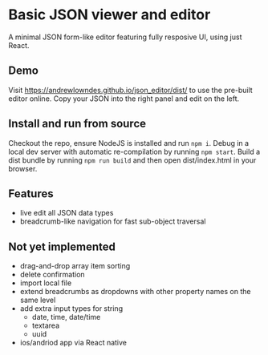 # Basic JSON viewer and editor
A minimal JSON form-like editor featuring fully resposive UI, using just React.

## Demo
Visit https://andrewlowndes.github.io/json_editor/dist/ to use the pre-built editor online. Copy your JSON into the right panel and edit on the left.

## Install and run from source
Checkout the repo, ensure NodeJS is installed and run `npm i`. Debug in a local dev server with automatic re-compilation by running  `npm start`. Build a dist bundle by running `npm run build` and then open dist/index.html in your browser.

## Features
- live edit all JSON data types
- breadcrumb-like navigation for fast sub-object traversal

## Not yet implemented
- drag-and-drop array item sorting
- delete confirmation
- import local file
- extend breadcrumbs as dropdowns with other property names on the same level
- add extra input types for string
  - date, time, date/time
  - textarea
  - uuid
- ios/andriod app via React native
